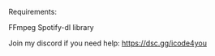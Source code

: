 Requirements:

FFmpeg
Spotify-dl library

Join my discord if you need help:
https://dsc.gg/icode4you

